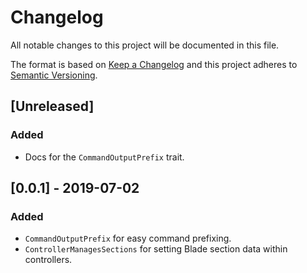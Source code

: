 # Changelog

All notable changes to this project will be documented in this file.

The format is based on [Keep a Changelog](http://keepachangelog.com/en/1.0.0/)
and this project adheres to [Semantic Versioning](http://semver.org/spec/v2.0.0.html).

## [Unreleased]
### Added
- Docs for the `CommandOutputPrefix` trait.

## [0.0.1] - 2019-07-02
### Added
- `CommandOutputPrefix` for easy command prefixing.
- `ControllerManagesSections` for setting Blade section data within controllers.
